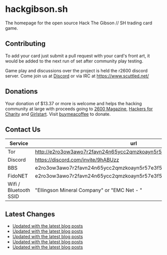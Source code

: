 # hackgibson.sh
The homepage for the open source Hack The Gibson // SH trading card game.


## Contributing

To add your card just submit a pull request with your card's front art, it would be added to the next run of set after community play testing.

Game play and discussions over the project is held the r2600 discord server. Come join us at [Discord](https://discord.com/invite/9hABUzz) or via IRC at https://www.scuttled.net/


## Donations

Your donation of $13.37 or more is welcome and helps the hacking community at large with proceeds going to [2600 Magazine](https://2600.com/), [Hackers for Charity](https://hackersforcharity.org) and [Girlstart](https://girlstart.org).  Visit [buymeacoffee](https://www.buymeacoffee.com/hackgibson.sh) to donate.


## Contact Us

Service | url
-|-
Tor | http://e2ro3ow3awo7r2favn24n65ycc2qmzkoayn5r57e3f56nvjwdcgg32ad.onion
Discord | https://discord.com/invite/9hABUzz
BBS | e2ro3ow3awo7r2favn24n65ycc2qmzkoayn5r57e3f56nvjwdcgg32ad.onion:23
FidoNET | e2ro3ow3awo7r2favn24n65ycc2qmzkoayn5r57e3f56nvjwdcgg32ad.onion:24554
Wifi / Bluetooth SSID | "Ellingson Mineral Company" or "EMC Net - <fidonet address>"

## Latest Changes
<!-- BLOG-POST-LIST:START -->
- [Updated with the latest blog posts](https://github.com/DFW2600/hackgibson.sh/commit/c6062d1544ef0cd53a5ca78cb601ab0803aa7db1)
- [Updated with the latest blog posts](https://github.com/DFW2600/hackgibson.sh/commit/b9aa36ca83bd7be79426b0bc96a78056499a78b6)
- [Updated with the latest blog posts](https://github.com/DFW2600/hackgibson.sh/commit/65e3e57885c5744193ea5849059f4ae7c1148d73)
- [Updated with the latest blog posts](https://github.com/DFW2600/hackgibson.sh/commit/4fb20918951573a49fb9ca5d4e3f77e9a1569129)
- [Updated with the latest blog posts](https://github.com/DFW2600/hackgibson.sh/commit/0b48071dfb8614bc0c52460f36efbc1e22fae547)
<!-- BLOG-POST-LIST:END -->
